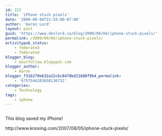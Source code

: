 ```yaml
---
id: 222
title: 'iPhone stuck pixels'
date: '2009-09-04T21:58:00-07:00'
author: 'Aaron Lord'
layout: post
guid: 'https://www.devlord.io/blog/2009/09/04/iphone-stuck-pixels/'
permalink: /2009/09/04/iphone-stuck-pixels/
activitypub_status:
    - federated
    - federated
blogger_blog:
    - mustfollow.blogspot.com
blogger_author:
    - Aaron
blogger_f316279e632a22cbc8478bd21b80f9b4_permalink:
    - '6757544283658136732'
categories:
    - Technology
tags:
    - iphone
---
```


<p class="mobile-photo"><a href="/blog/wp-content/uploads/2011/10/photo-710869.jpg"><img src="/blog/wp-content/uploads/2011/10/photo-710869.jpg?w=200" border="0" alt="" /></a></p>This blog saved my iPhone!<p><span class="removed_link" title="http://www.knoxing.com/2007/08/05/iphone-stuck-pixels/">http://www.knoxing.com/2007/08/05/iphone-stuck-pixels/</span><div class="blogger-post-footer"></div>